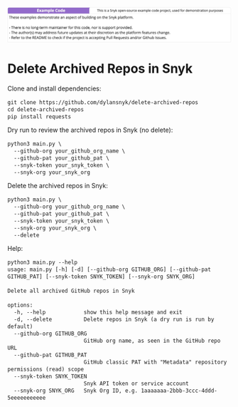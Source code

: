 ![snyk-oss-category](https://github.com/snyk-labs/oss-images/blob/main/oss-example.jpg)

# Delete Archived Repos in Snyk

Clone and install dependencies:
```
git clone https://github.com/dylansnyk/delete-archived-repos
cd delete-archived-repos
pip install requests
```

Dry run to review the archived repos in Snyk (no delete):
```
python3 main.py \
  --github-org your_github_org_name \
  --github-pat your_github_pat \
  --snyk-token your_snyk_token \
  --snyk-org your_snyk_org 
```

Delete the archived repos in Snyk:
```
python3 main.py \
  --github-org your_github_org_name \
  --github-pat your_github_pat \
  --snyk-token your_snyk_token \
  --snyk-org your_snyk_org \
  --delete
```

Help:
```
python3 main.py --help
usage: main.py [-h] [-d] [--github-org GITHUB_ORG] [--github-pat GITHUB_PAT] [--snyk-token SNYK_TOKEN] [--snyk-org SNYK_ORG]

Delete all archived GitHub repos in Snyk

options:
  -h, --help            show this help message and exit
  -d, --delete          Delete repos in Snyk (a dry run is run by default)
  --github-org GITHUB_ORG
                        GitHub org name, as seen in the GitHub repo URL
  --github-pat GITHUB_PAT
                        GitHub classic PAT with "Metadata" repository permissions (read) scope
  --snyk-token SNYK_TOKEN
                        Snyk API token or service account
  --snyk-org SNYK_ORG   Snyk Org ID, e.g. 1aaaaaaa-2bbb-3ccc-4ddd-5eeeeeeeeeee
```

